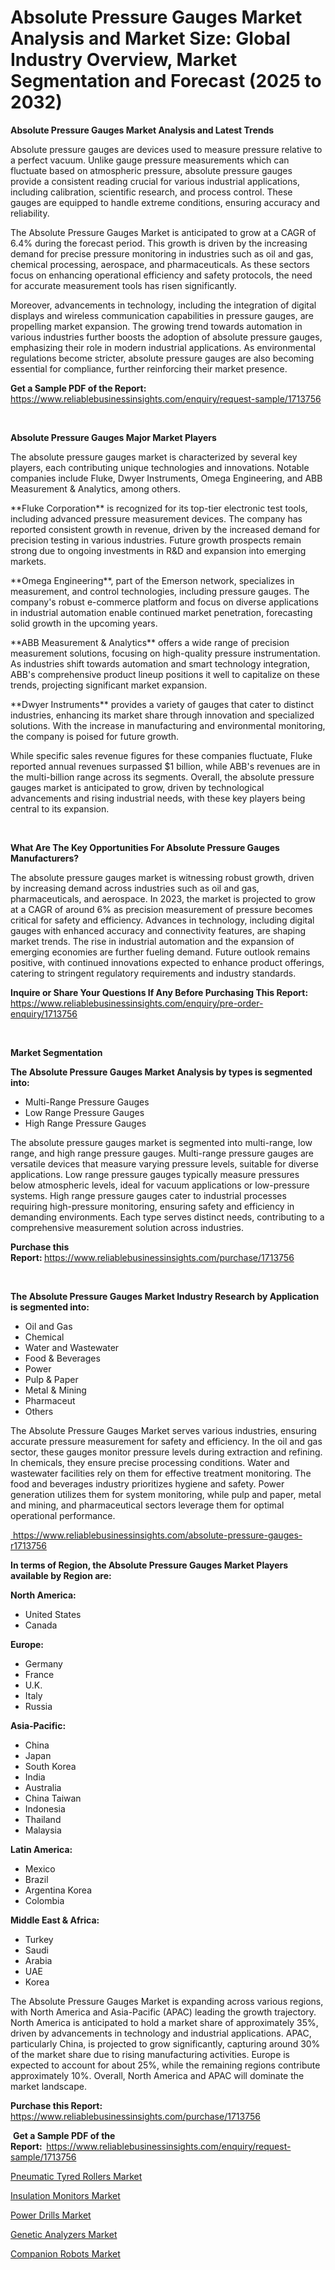<p><h1>Absolute Pressure Gauges Market Analysis and Market Size: Global Industry Overview, Market Segmentation and Forecast (2025 to 2032)</h1></p><p><strong>Absolute Pressure Gauges Market Analysis and Latest Trends</strong></p>
<p><p>Absolute pressure gauges are devices used to measure pressure relative to a perfect vacuum. Unlike gauge pressure measurements which can fluctuate based on atmospheric pressure, absolute pressure gauges provide a consistent reading crucial for various industrial applications, including calibration, scientific research, and process control. These gauges are equipped to handle extreme conditions, ensuring accuracy and reliability.</p><p>The Absolute Pressure Gauges Market is anticipated to grow at a CAGR of 6.4% during the forecast period. This growth is driven by the increasing demand for precise pressure monitoring in industries such as oil and gas, chemical processing, aerospace, and pharmaceuticals. As these sectors focus on enhancing operational efficiency and safety protocols, the need for accurate measurement tools has risen significantly. </p><p>Moreover, advancements in technology, including the integration of digital displays and wireless communication capabilities in pressure gauges, are propelling market expansion. The growing trend towards automation in various industries further boosts the adoption of absolute pressure gauges, emphasizing their role in modern industrial applications. As environmental regulations become stricter, absolute pressure gauges are also becoming essential for compliance, further reinforcing their market presence.</p></p>
<p><strong>Get a Sample PDF of the Report:&nbsp;</strong> <a href="https://www.reliablebusinessinsights.com/enquiry/request-sample/1713756?utm_campaign=60&utm_medium=2&utm_source=Github&utm_content=ia&utm_term=19022025&utm_id=absolute-pressure-gauges">https://www.reliablebusinessinsights.com/enquiry/request-sample/1713756</a></p>
<p>&nbsp;</p>
<p><strong>Absolute Pressure Gauges Major Market Players</strong></p>
<p><p>The absolute pressure gauges market is characterized by several key players, each contributing unique technologies and innovations. Notable companies include Fluke, Dwyer Instruments, Omega Engineering, and ABB Measurement & Analytics, among others. </p><p>**Fluke Corporation** is recognized for its top-tier electronic test tools, including advanced pressure measurement devices. The company has reported consistent growth in revenue, driven by the increased demand for precision testing in various industries. Future growth prospects remain strong due to ongoing investments in R&D and expansion into emerging markets.</p><p>**Omega Engineering**, part of the Emerson network, specializes in measurement, and control technologies, including pressure gauges. The company's robust e-commerce platform and focus on diverse applications in industrial automation enable continued market penetration, forecasting solid growth in the upcoming years.</p><p>**ABB Measurement & Analytics** offers a wide range of precision measurement solutions, focusing on high-quality pressure instrumentation. As industries shift towards automation and smart technology integration, ABB's comprehensive product lineup positions it well to capitalize on these trends, projecting significant market expansion.</p><p>**Dwyer Instruments** provides a variety of gauges that cater to distinct industries, enhancing its market share through innovation and specialized solutions. With the increase in manufacturing and environmental monitoring, the company is poised for future growth.</p><p>While specific sales revenue figures for these companies fluctuate, Fluke reported annual revenues surpassed $1 billion, while ABB's revenues are in the multi-billion range across its segments. Overall, the absolute pressure gauges market is anticipated to grow, driven by technological advancements and rising industrial needs, with these key players being central to its expansion.</p></p>
<p>&nbsp;</p>
<p><strong>What Are The Key Opportunities For Absolute Pressure Gauges Manufacturers?</strong></p>
<p><p>The absolute pressure gauges market is witnessing robust growth, driven by increasing demand across industries such as oil and gas, pharmaceuticals, and aerospace. In 2023, the market is projected to grow at a CAGR of around 6% as precision measurement of pressure becomes critical for safety and efficiency. Advances in technology, including digital gauges with enhanced accuracy and connectivity features, are shaping market trends. The rise in industrial automation and the expansion of emerging economies are further fueling demand. Future outlook remains positive, with continued innovations expected to enhance product offerings, catering to stringent regulatory requirements and industry standards.</p></p>
<p><strong>Inquire or Share Your Questions If Any Before Purchasing This Report:</strong> <a href="https://www.reliablebusinessinsights.com/enquiry/pre-order-enquiry/1713756?utm_campaign=60&utm_medium=2&utm_source=Github&utm_content=ia&utm_term=19022025&utm_id=absolute-pressure-gauges">https://www.reliablebusinessinsights.com/enquiry/pre-order-enquiry/1713756</a></p>
<p>&nbsp;</p>
<p><strong>Market Segmentation</strong></p>
<p><strong>The Absolute Pressure Gauges Market Analysis by types is segmented into:</strong></p>
<p><ul><li>Multi-Range Pressure Gauges</li><li>Low Range Pressure Gauges</li><li>High Range Pressure Gauges</li></ul></p>
<p><p>The absolute pressure gauges market is segmented into multi-range, low range, and high range pressure gauges. Multi-range pressure gauges are versatile devices that measure varying pressure levels, suitable for diverse applications. Low range pressure gauges typically measure pressures below atmospheric levels, ideal for vacuum applications or low-pressure systems. High range pressure gauges cater to industrial processes requiring high-pressure monitoring, ensuring safety and efficiency in demanding environments. Each type serves distinct needs, contributing to a comprehensive measurement solution across industries.</p></p>
<p><strong>Purchase this Report:&nbsp;</strong><a href="https://www.reliablebusinessinsights.com/purchase/1713756?utm_campaign=60&utm_medium=2&utm_source=Github&utm_content=ia&utm_term=19022025&utm_id=absolute-pressure-gauges">https://www.reliablebusinessinsights.com/purchase/1713756</a></p>
<p>&nbsp;</p>
<p><strong>The Absolute Pressure Gauges Market Industry Research by Application is segmented into:</strong></p>
<p><ul><li>Oil and Gas</li><li>Chemical</li><li>Water and Wastewater</li><li>Food & Beverages</li><li>Power</li><li>Pulp & Paper</li><li>Metal & Mining</li><li>Pharmaceut</li><li>Others</li></ul></p>
<p><p>The Absolute Pressure Gauges Market serves various industries, ensuring accurate pressure measurement for safety and efficiency. In the oil and gas sector, these gauges monitor pressure levels during extraction and refining. In chemicals, they ensure precise processing conditions. Water and wastewater facilities rely on them for effective treatment monitoring. The food and beverages industry prioritizes hygiene and safety. Power generation utilizes them for system monitoring, while pulp and paper, metal and mining, and pharmaceutical sectors leverage them for optimal operational performance.</p></p>
<p><a href="https://www.reliablebusinessinsights.com/absolute-pressure-gauges-r1713756?utm_campaign=60&utm_medium=2&utm_source=Github&utm_content=ia&utm_term=19022025&utm_id=absolute-pressure-gauges">&nbsp;https://www.reliablebusinessinsights.com/absolute-pressure-gauges-r1713756</a></p>
<p><strong>In terms of Region, the Absolute Pressure Gauges Market Players available by Region are:</strong></p>
<p>
    <p> <strong> North America: </strong>
        <ul>
            <li>United States</li>
            <li>Canada</li>
        </ul>
        </p> 
    <p> <strong> Europe: </strong>
        <ul>
            <li>Germany</li>
            <li>France</li>
            <li>U.K.</li>
            <li>Italy</li>
            <li>Russia</li>
        </ul>
        </p> 
    <p> <strong> Asia-Pacific: </strong>
        <ul>
            <li>China</li>
            <li>Japan</li>
            <li>South Korea</li>
            <li>India</li>
            <li>Australia</li>
            <li>China Taiwan</li>
            <li>Indonesia</li>
            <li>Thailand</li>
            <li>Malaysia</li>
        </ul>
        </p> 
    <p> <strong> Latin America: </strong>
        <ul>
            <li>Mexico</li>
            <li>Brazil</li>
            <li>Argentina Korea</li>
            <li>Colombia</li>
        </ul>
        </p> 
    <p> <strong> Middle East & Africa: </strong>
        <ul>
            <li>Turkey</li>
            <li>Saudi</li>
            <li>Arabia</li>
            <li>UAE</li>
            <li>Korea</li>
        </ul>
    </p>
    </p>
<p><p>The Absolute Pressure Gauges Market is expanding across various regions, with North America and Asia-Pacific (APAC) leading the growth trajectory. North America is anticipated to hold a market share of approximately 35%, driven by advancements in technology and industrial applications. APAC, particularly China, is projected to grow significantly, capturing around 30% of the market share due to rising manufacturing activities. Europe is expected to account for about 25%, while the remaining regions contribute approximately 10%. Overall, North America and APAC will dominate the market landscape.</p></p>
<p><strong>Purchase this Report: </strong><a href="https://www.reliablebusinessinsights.com/purchase/1713756?utm_campaign=60&utm_medium=2&utm_source=Github&utm_content=ia&utm_term=19022025&utm_id=absolute-pressure-gauges">https://www.reliablebusinessinsights.com/purchase/1713756</a></p>
<p>&nbsp;<strong>Get a Sample PDF of the Report:&nbsp;&nbsp;</strong><a href="https://www.reliablebusinessinsights.com/enquiry/request-sample/1713756?utm_campaign=60&utm_medium=2&utm_source=Github&utm_content=ia&utm_term=19022025&utm_id=absolute-pressure-gauges">https://www.reliablebusinessinsights.com/enquiry/request-sample/1713756</a></p>
<p><strong></strong></p>
<p><p><a href="https://github.com/awalinfucci/Market-Research-Report-List-1/blob/main/pneumatic-tyred-rollers-market.md?utm_campaign=60&utm_medium=2&utm_source=Github&utm_content=ia&utm_term=19022025&utm_id=absolute-pressure-gauges">Pneumatic Tyred Rollers Market</a></p><p><a href="https://github.com/bezdanteniz/Market-Research-Report-List-1/blob/main/insulation-monitors-market.md?utm_campaign=60&utm_medium=2&utm_source=Github&utm_content=ia&utm_term=19022025&utm_id=absolute-pressure-gauges">Insulation Monitors Market</a></p><p><a href="https://github.com/sissalgamd/Market-Research-Report-List-1/blob/main/power-drills-market.md?utm_campaign=60&utm_medium=2&utm_source=Github&utm_content=ia&utm_term=19022025&utm_id=absolute-pressure-gauges">Power Drills Market</a></p><p><a href="https://github.com/iceknahomi/Market-Research-Report-List-1/blob/main/genetic-analyzers-market.md?utm_campaign=60&utm_medium=2&utm_source=Github&utm_content=ia&utm_term=19022025&utm_id=absolute-pressure-gauges">Genetic Analyzers Market</a></p><p><a href="https://github.com/tjoensfibich/Market-Research-Report-List-1/blob/main/companion-robots-market.md?utm_campaign=60&utm_medium=2&utm_source=Github&utm_content=ia&utm_term=19022025&utm_id=absolute-pressure-gauges">Companion Robots Market</a></p></p>